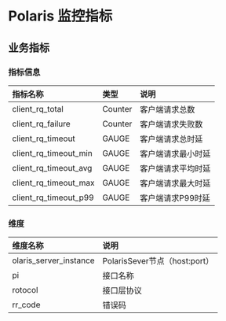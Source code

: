 # Polaris 监控指标

## 业务指标

### 指标信息

| 指标名称              | 类型    | 说明               |
|:----------------------|:--------|:-----------------|
| client_rq_total       | Counter | 客户端请求总数     |
| client_rq_failure     | Counter | 客户端请求失败数   |
| client_rq_timeout     | GAUGE   | 客户端请求总时延   |
| client_rq_timeout_min | GAUGE   | 客户端请求最小时延 |
| client_rq_timeout_avg | GAUGE   | 客户端请求平均时延 |
| client_rq_timeout_max | GAUGE   | 客户端请求最大时延 |
| client_rq_timeout_p99 | GAUGE   | 客户端请求P99时延  |

### 维度

| 维度名称               | 说明                        |
|:-----------------------|:--------------------------|
| olaris_server_instance | PolarisSever节点（host:port） |
| pi                     | 接口名称                    |
| rotocol                | 接口层协议                  |
| rr_code                | 错误码                      |